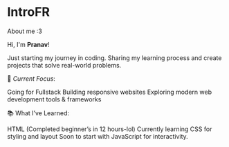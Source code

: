# IntroFR
About me :3

Hi, I'm **Pranav**!

Just starting my journey in coding.
Sharing my learning process and create projects that solve real-world problems.

🌱 *Current Focus*:

Going for Fullstack
Building responsive websites
Exploring modern web development tools & frameworks

📚 What I’ve Learned:

HTML (Completed beginner’s in 12 hours-lol)
Currently learning CSS for styling and layout
Soon to start with JavaScript for interactivity.
